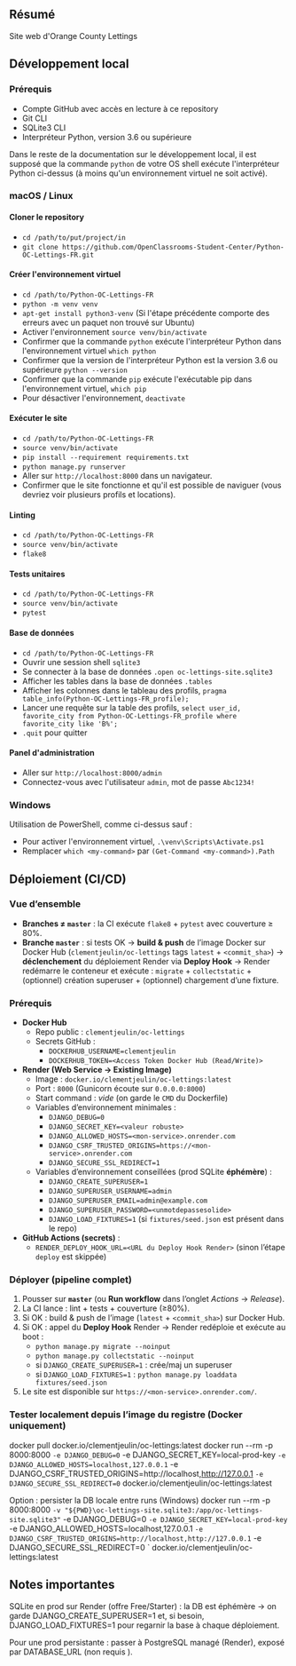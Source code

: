 ## Résumé

Site web d'Orange County Lettings

## Développement local

### Prérequis

- Compte GitHub avec accès en lecture à ce repository
- Git CLI
- SQLite3 CLI
- Interpréteur Python, version 3.6 ou supérieure

Dans le reste de la documentation sur le développement local, il est supposé que la commande `python` de votre OS shell exécute l'interpréteur Python ci-dessus (à moins qu'un environnement virtuel ne soit activé).

### macOS / Linux

#### Cloner le repository

- `cd /path/to/put/project/in`
- `git clone https://github.com/OpenClassrooms-Student-Center/Python-OC-Lettings-FR.git`

#### Créer l'environnement virtuel

- `cd /path/to/Python-OC-Lettings-FR`
- `python -m venv venv`
- `apt-get install python3-venv` (Si l'étape précédente comporte des erreurs avec un paquet non trouvé sur Ubuntu)
- Activer l'environnement `source venv/bin/activate`
- Confirmer que la commande `python` exécute l'interpréteur Python dans l'environnement virtuel
`which python`
- Confirmer que la version de l'interpréteur Python est la version 3.6 ou supérieure `python --version`
- Confirmer que la commande `pip` exécute l'exécutable pip dans l'environnement virtuel, `which pip`
- Pour désactiver l'environnement, `deactivate`

#### Exécuter le site

- `cd /path/to/Python-OC-Lettings-FR`
- `source venv/bin/activate`
- `pip install --requirement requirements.txt`
- `python manage.py runserver`
- Aller sur `http://localhost:8000` dans un navigateur.
- Confirmer que le site fonctionne et qu'il est possible de naviguer (vous devriez voir plusieurs profils et locations).

#### Linting

- `cd /path/to/Python-OC-Lettings-FR`
- `source venv/bin/activate`
- `flake8`

#### Tests unitaires

- `cd /path/to/Python-OC-Lettings-FR`
- `source venv/bin/activate`
- `pytest`

#### Base de données

- `cd /path/to/Python-OC-Lettings-FR`
- Ouvrir une session shell `sqlite3`
- Se connecter à la base de données `.open oc-lettings-site.sqlite3`
- Afficher les tables dans la base de données `.tables`
- Afficher les colonnes dans le tableau des profils, `pragma table_info(Python-OC-Lettings-FR_profile);`
- Lancer une requête sur la table des profils, `select user_id, favorite_city from
  Python-OC-Lettings-FR_profile where favorite_city like 'B%';`
- `.quit` pour quitter

#### Panel d'administration

- Aller sur `http://localhost:8000/admin`
- Connectez-vous avec l'utilisateur `admin`, mot de passe `Abc1234!`

### Windows

Utilisation de PowerShell, comme ci-dessus sauf :

- Pour activer l'environnement virtuel, `.\venv\Scripts\Activate.ps1` 
- Remplacer `which <my-command>` par `(Get-Command <my-command>).Path`





## Déploiement (CI/CD)

### Vue d’ensemble
- **Branches ≠ `master`** : la CI exécute `flake8` + `pytest` avec couverture ≥ 80%.
- **Branche `master`** : si tests OK → **build & push** de l’image Docker sur Docker Hub
  (`clementjeulin/oc-lettings` tags `latest` + `<commit_sha>`) → **déclenchement** du
  déploiement Render via **Deploy Hook** → Render redémarre le conteneur et exécute :
  `migrate` + `collectstatic` + (optionnel) création superuser + (optionnel) chargement d’une fixture.

### Prérequis
- **Docker Hub**
  - Repo public : `clementjeulin/oc-lettings`
  - Secrets GitHub :  
    - `DOCKERHUB_USERNAME=clementjeulin`  
    - `DOCKERHUB_TOKEN=<Access Token Docker Hub (Read/Write)>`
- **Render (Web Service → Existing Image)**
  - Image : `docker.io/clementjeulin/oc-lettings:latest`
  - Port : `8000` (Gunicorn écoute sur `0.0.0.0:8000`)
  - Start command : _vide_ (on garde le `CMD` du Dockerfile)
  - Variables d’environnement minimales :
    - `DJANGO_DEBUG=0`
    - `DJANGO_SECRET_KEY=<valeur robuste>`
    - `DJANGO_ALLOWED_HOSTS=<mon-service>.onrender.com`
    - `DJANGO_CSRF_TRUSTED_ORIGINS=https://<mon-service>.onrender.com`
    - `DJANGO_SECURE_SSL_REDIRECT=1`
  - Variables d’environnement conseillées (prod SQLite **éphémère**) :
    - `DJANGO_CREATE_SUPERUSER=1`
    - `DJANGO_SUPERUSER_USERNAME=admin`
    - `DJANGO_SUPERUSER_EMAIL=admin@example.com`
    - `DJANGO_SUPERUSER_PASSWORD=<unmotdepassesolide>`
    - `DJANGO_LOAD_FIXTURES=1` (si `fixtures/seed.json` est présent dans le repo)
- **GitHub Actions (secrets)** :
  - `RENDER_DEPLOY_HOOK_URL=<URL du Deploy Hook Render>` (sinon l’étape `deploy` est skippée)

### Déployer (pipeline complet)
1. Pousser sur **`master`** (ou **Run workflow** dans l’onglet *Actions* → *Release*).
2. La CI lance : lint + tests + couverture (≥80%).  
3. Si OK : build & push de l’image (`latest` + `<commit_sha>`) sur Docker Hub.
4. Si OK : appel du **Deploy Hook** Render → Render redéploie et exécute au boot :
   - `python manage.py migrate --noinput`
   - `python manage.py collectstatic --noinput`
   - si `DJANGO_CREATE_SUPERUSER=1` : crée/maj un superuser
   - si `DJANGO_LOAD_FIXTURES=1` : `python manage.py loaddata fixtures/seed.json`
5. Le site est disponible sur `https://<mon-service>.onrender.com/`.



### Tester localement depuis l’image du registre (Docker uniquement)
docker pull docker.io/clementjeulin/oc-lettings:latest
docker run --rm -p 8000:8000 `
  -e DJANGO_DEBUG=0 `
  -e DJANGO_SECRET_KEY=local-prod-key `
  -e DJANGO_ALLOWED_HOSTS=localhost,127.0.0.1 `
  -e DJANGO_CSRF_TRUSTED_ORIGINS=http://localhost,http://127.0.0.1 `
  -e DJANGO_SECURE_SSL_REDIRECT=0 `
  docker.io/clementjeulin/oc-lettings:latest

Option : persister la DB locale entre runs (Windows)
docker run --rm -p 8000:8000 `
  -v "${PWD}\oc-lettings-site.sqlite3:/app/oc-lettings-site.sqlite3" `
  -e DJANGO_DEBUG=0 `
  -e DJANGO_SECRET_KEY=local-prod-key `
  -e DJANGO_ALLOWED_HOSTS=localhost,127.0.0.1 `
  -e DJANGO_CSRF_TRUSTED_ORIGINS=http://localhost,http://127.0.0.1 `
  -e DJANGO_SECURE_SSL_REDIRECT=0 `
  docker.io/clementjeulin/oc-lettings:latest

## Notes importantes
SQLite en prod sur Render (offre Free/Starter) : la DB est éphémère → on garde
DJANGO_CREATE_SUPERUSER=1 et, si besoin, DJANGO_LOAD_FIXTURES=1 pour regarnir la base à chaque déploiement.

Pour une prod persistante : passer à PostgreSQL managé (Render), exposé par DATABASE_URL
(non requis ).